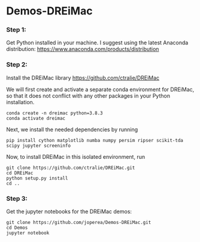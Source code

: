 # Demos-DREiMac

### Step 1: 
Get Python installed in your machine. I suggest using the latest Anaconda distribution: https://www.anaconda.com/products/distribution

### Step 2: 
Install the DREiMac library https://github.com/ctralie/DREiMac

We will first create and activate a separate conda environment for DREiMac, so that it does not conflict with any other packages in your Python installation. 
```
conda create -n dreimac python=3.8.3
conda activate dreimac
```
Next, we install the needed dependencies by running
```
pip install cython matplotlib numba numpy persim ripser scikit-tda scipy jupyter screeninfo
```
Now, to install DREiMac in this isolated environment, run
```
git clone https://github.com/ctralie/DREiMac.git
cd DREiMac
python setup.py install
cd ..
```

### Step 3: 
Get the jupyter notebooks for the DREiMac demos:
```
git clone https://github.com/joperea/Demos-DREiMac.git
cd Demos
jupyter notebook
```

